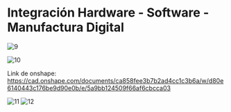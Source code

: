 Integración Hardware - Software - Manufactura Digital
====================================================
![9](https://i.postimg.cc/BQftVh62/Integrci-n.jpg)

![10](https://i.postimg.cc/zXr5Yvgc/Integrci-n-1.jpg)

Link de onshape: https://cad.onshape.com/documents/ca858fee3b7b2ad4cc1c3b6a/w/d80e6140443c176be9d90e0b/e/5a9bb124509f66af6cbcca03

![11](https://i.postimg.cc/rm206cCC/Integrci-n-2.jpg)
![12](https://i.postimg.cc/CL5KQzpp/Integrci-n-3.jpg)